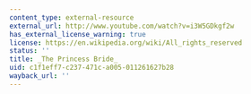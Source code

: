 ```yaml
---
content_type: external-resource
external_url: http://www.youtube.com/watch?v=i3W5GDkgf2w
has_external_license_warning: true
license: https://en.wikipedia.org/wiki/All_rights_reserved
status: ''
title: _The Princess Bride_
uid: c1f1eff7-c237-471c-a005-011261627b28
wayback_url: ''
---
```

